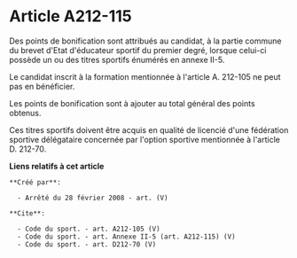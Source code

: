 # Article A212-115

Des points de bonification sont attribués au candidat, à la partie commune du brevet d'Etat d'éducateur sportif du premier
degré, lorsque celui-ci possède un ou des titres sportifs énumérés en annexe II-5. 

Le candidat inscrit à la formation mentionnée à l'article A. 212-105 ne peut pas en bénéficier. 

Les points de bonification sont à ajouter au total général des points obtenus. 

Ces titres sportifs doivent être acquis en qualité de licencié d'une fédération sportive délégataire concernée par l'option
sportive mentionnée à l'article D. 212-70.

**Liens relatifs à cet article**

	**Créé par**:

	  - Arrêté du 28 février 2008 - art. (V)

	**Cite**:

	  - Code du sport. - art. A212-105 (V)
	  - Code du sport. - art. Annexe II-5 (art. A212-115) (V)
	  - Code du sport. - art. D212-70 (V)
